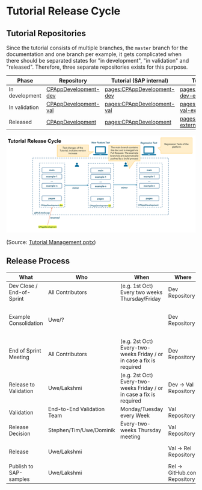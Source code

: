 # Tutorial Release Cycle

## Tutorial Repositories

Since the tutorial consists of multiple branches, the `master` branch for the documentation and one branch per example, it gets complicated when there should be separated states for "in development", "in validation" and "released". Therefore, three separate repositories exists for this purpose.

| Phase          | Repository                                                                 | Tutorial (SAP internal)                                                                 | Tutorial (external)                                                                                       |
| -------------- | -------------------------------------------------------------------------- | --------------------------------------------------------------------------------------- | --------------------------------------------------------------------------------------------------------- |
| In development | [CPAppDevelopment-dev](https://github.tools.sap/CPES/CPAppDevelopment-dev) | [pages:CPAppDevelopment-dev](https://pages.github.tools.sap/CPES/CPAppDevelopment-dev/) | [pages:CPAppDevelopment-dev-external](https://pages.github.tools.sap/CPES/CPAppDevelopment-dev-external/) |
| In validation  | [CPAppDevelopment-val](https://github.tools.sap/CPES/CPAppDevelopment-val) | [pages:CPAppDevelopment-val](https://pages.github.tools.sap/CPES/CPAppDevelopment-val/) | [pages:CPAppDevelopment-val-external](https://pages.github.tools.sap/CPES/CPAppDevelopment-val-external/) |
| Released       | [CPAppDevelopment](https://github.tools.sap/CPES/CPAppDevelopment)         | [pages:CPAppDevelopment](https://pages.github.tools.sap/CPES/CPAppDevelopment/)         | [pages:CPAppDevelopment-external](https://pages.github.tools.sap/CPES/CPAppDevelopment-dev-external/)     |

![Tutorial Release Cycle](../markdown/images/tutorial-release-cycle.png)

(Source: [Tutorial Management.pptx](https://sap.sharepoint.com/:p:/t/TutorialRiskManagement/EaXPEXiUZmVDvXqTNG6SwLEBrU6K9IBFq86dPB2h9RM7dA?e=bbW369))

## Release Process

| What                      | Who                        | When                                                                   | Where                        | Details                                                                                                                    |
| ------------------------- | -------------------------- | ---------------------------------------------------------------------- | ---------------------------- | -------------------------------------------------------------------------------------------------------------------------- |
| Dev Close / End-of-Sprint | All Contributors           | (e.g. 1st Oct) Every two weeks   Thursday/Friday                       | Dev Repository               |                                                                                                                            |
| Example Consolidation     | Uwe/?                      |                                                                        | Dev Repository               | Merge changes through example branches.   Make sure that the required changes are there.                                   |
| End of Sprint Meeting     | All Contributors           | (e.g. 2st Oct) Every-two-weeks   Friday / or in case a fix is required | Dev Repository               |                                                                                                                            |
| Release to Validation     | Uwe/Lakshmi                | (e.g. 2st Oct) Every-two-weeks   Friday / or in case a fix is required | Dev -> Val Repository        | Run job [CPAppDevelopment-mirror-dev-to-val](https://cpes.jaas-gcp.cloud.sap.corp/job/CPAppDevelopment-mirror-dev-to-val/) |
| Validation                | End-to-End Validation Team | Monday/Tuesday every Week                                              | Val Repository               |                                                                                                                            |
| Release Decision          | Stephen/Tim/Uwe/Dominik    | Every-two-weeks Thursday meeting                                       | Val Repository               | Based on Validation Results                                                                                                |
| Release                   | Uwe/Lakshmi                |                                                                        | Val -> Rel Repository        | Run job [CPAppDevelopment-mirror-val-to-rel](https://cpes.jaas-gcp.cloud.sap.corp/job/CPAppDevelopment-mirror-val-to-rel/) |
| Publish to SAP-samples    | Uwe/Lakshmi                |                                                                        | Rel -> GitHub.com Repository |                                                                                                                            |
